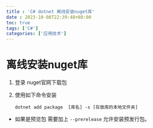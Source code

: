 ```yaml
---
title : 'C# dotnet 离线安装nuget库'
date : 2023-10-08T22:39:48+08:00
toc: true
tags: ['C#']
categories: ['应用技术']
---
```

# 离线安装nuget库

1. 登录 nuget官网下载包
2. 使用如下命令安装

    ```
    dotnet add package  [库名] -s [存放库的本地文件夹] 
    ```

* 如果是预览包 需要加上 `--prerelease` 允许安装预发行包。